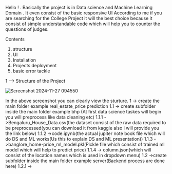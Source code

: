 Hello ! . Basically the project is in Data science and Machine Learning Domain .
It even consist of the basic responsive UI
According to me if you are searching for the College Project it will the best choice because it consist of simple understandable code which will help you to counter
the questions of judges.

Contents
1) structure
2) UI
3) Installation
4) Projects deployment
5) basic error tackle

1 --> Structure of the Project

![Screenshot 2024-11-27 094550](https://github.com/user-attachments/assets/4c6903bd-6843-4d06-87d1-6e01a57b0f4d)

In the above screenshot you can clearly view the sturture.
          1 -> create the main folder example real_estate_price prediction
                1.1 -> create subfolder inside the main folder example bhp (At first data science taskes will begin you will preprocess like data cleaning etc)
                      1.1.1 ->Bengaluru_House_Data.csv(the dataset consist of the raw data required to be preprocessed(you can download it from kaggle also i 
                              will provide you the link below)
                      1.1.2 ->code.ipynb(the actual jupiter note book file  which will do DS and ML works(Us this to explain DS and ML presentation))
                      1.1.3 ->banglore_home-price_ml_model.pkl(Pickle file which consist of trained ml model which will help to predict price)
                      1.1.4 -> column.json(which will consist of the location names which is used in dropdown menu)
                 1.2 ->create subfolder inside the main folder example server(Backend process are done here)
                      1.2.1 ->
